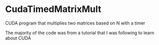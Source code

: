 # CudaTimedMatrixMult
CUDA program that multiplies two matrices based on N with a timer

The majority of the code was from a tutorial that I was following to learn about CUDA
